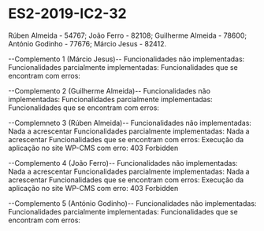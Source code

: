 # ES2-2019-IC2-32

Rúben Almeida - 54767;
João Ferro - 82108;
Guilherme Almeida - 78600;
António Godinho - 77676;
Márcio Jesus - 82412.


--Complemento 1 (Márcio Jesus)--
Funcionalidades não implementadas:
Funcionalidades parcialmente implementadas:
Funcionalidades que se encontram com erros:

--Complemento 2 (Guilherme Almeida)--
Funcionalidades não implementadas:
Funcionalidades parcialmente implementadas:
Funcionalidades que se encontram com erros:

--Complemneto 3 (Rúben Almeida)--
Funcionalidades não implementadas: Nada a acrescentar 
Funcionalidades parcialmente implementadas: Nada a acrescentar
Funcionalidades que se encontram com erros: Execução da aplicação no site WP-CMS com erro: 403 Forbidden

--Complemento 4 (João Ferro)--
Funcionalidades não implementadas: Nada a acrescentar
Funcionalidades parcialmente implementadas: Nada a acrescentar
Funcionalidades que se encontram com erros: Execução da aplicação no site WP-CMS com erro: 403 Forbidden

--Complemento 5 (António Godinho)--
Funcionalidades não implementadas:
Funcionalidades parcialmente implementadas:
Funcionalidades que se encontram com erros:
